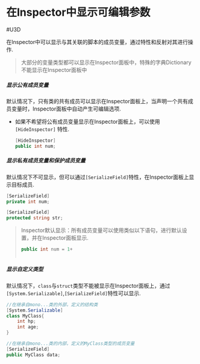 # 在Inspector中显示可编辑参数
#U3D

在Inspector中可以显示与其关联的脚本的成员变量，通过特性和反射对其进行操作.

> 大部分的变量类型都可以显示在Inspector面板中，特殊的字典Dictionary不能显示在Inspector面板中

##### 显示公有成员变量

默认情况下，只有类的共有成员可以显示在Inspector面板上，当声明一个共有成员变量时，Inspector面板中自动产生可编辑选项.

- 如果不希望将公有成员变量显示在Inspector面板上，可以使用 `[HideInspector]` 特性.

  ```cs
  [HideInspector]
  public int num;
  ```

##### 显示私有成员变量和保护成员变量

默认情况下不可显示，但可以通过`[SerializeField]`特性，在Inspector面板上显示目标成员.

```cs
[SerializeField]
private int num;

[SerializeField]
protected string str;
```

> Inspector默认显示：所有成员变量可以使用类似以下语句，进行默认设置，并在Inspector面板显示.
>
> ```cs
> public int num = 1+
>     
> ```


##### 显示自定义类型

默认情况下，`class`与`struct`类型不能被显示在Inspector面板上，通过`[System.Serializable]`,`[SerializeField]`特性可以显示.

```cs
//在继承自mono...类的外部，定义的结构类
[System.Serializable]
class MyClass{
    int hp;
    int age;
}

//在继承自mono...类的内部，定义的MyClass类型的成员变量
[SerializeField]
public MyClass data;
```